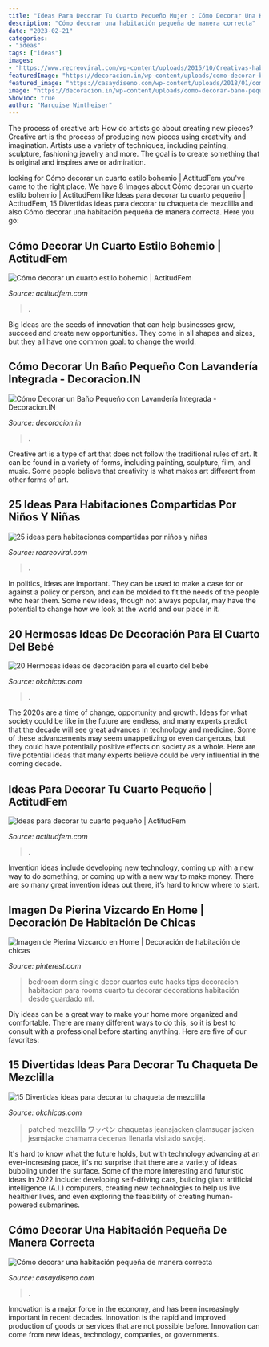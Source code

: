 ```yaml
---
title: "Ideas Para Decorar Tu Cuarto Pequeño Mujer : Cómo Decorar Una Habitación Pequeña De Manera Correcta"
description: "Cómo decorar una habitación pequeña de manera correcta"
date: "2023-02-21"
categories:
- "ideas"
tags: ["ideas"]
images:
- "https://www.recreoviral.com/wp-content/uploads/2015/10/Creativas-habitaciones-compartidas-por-niños-y-niñas-1.png"
featuredImage: "https://decoracion.in/wp-content/uploads/como-decorar-bano-pequeno-lavanderia-integrada-1.jpg"
featured_image: "https://casaydiseno.com/wp-content/uploads/2018/01/como-decorar-una-habitacion-pequena.jpg"
image: "https://decoracion.in/wp-content/uploads/como-decorar-bano-pequeno-lavanderia-integrada-1.jpg"
ShowToc: true
author: "Marquise Wintheiser"
---
```



The process of creative art: How do artists go about creating new pieces?
Creative art is the process of producing new pieces using creativity and imagination. Artists use a variety of techniques, including painting, sculpture, fashioning jewelry and more. The goal is to create something that is original and inspires awe or admiration.

	

		
looking for Cómo decorar un cuarto estilo bohemio | ActitudFem you've came to the right place. We have 8 Images about Cómo decorar un cuarto estilo bohemio | ActitudFem like Ideas para decorar tu cuarto pequeño | ActitudFem, 15 Divertidas ideas para decorar tu chaqueta de mezclilla and also Cómo decorar una habitación pequeña de manera correcta. Here you go:
		
    
## Cómo Decorar Un Cuarto Estilo Bohemio | ActitudFem

<img loading=lazy src="https://cdn2.actitudfem.com/media/files/styles/gallerie_carousel/public/images/2015/09/notainspiracionbohemia_0.jpg" onerror="this.onerror=null;this.src='https://tse4.mm.bing.net/th?id=OIP.2TeKxaLkpeVIaR6NI22Z2AHaFj&amp;pid=15.1';" alt="Cómo decorar un cuarto estilo bohemio | ActitudFem">

_Source: actitudfem.com_

>. 

	

Big Ideas are the seeds of innovation that can help businesses grow, succeed and create new opportunities. They come in all shapes and sizes, but they all have one common goal: to change the world.

    
## Cómo Decorar Un Baño Pequeño Con Lavandería Integrada - Decoracion.IN

<img loading=lazy src="https://decoracion.in/wp-content/uploads/como-decorar-bano-pequeno-lavanderia-integrada-1.jpg" onerror="this.onerror=null;this.src='https://tse4.mm.bing.net/th?id=OIP.YXGFKNAud-eXPPBX9-CRNgHaK0&amp;pid=15.1';" alt="Cómo Decorar un Baño Pequeño con Lavandería Integrada - Decoracion.IN">

_Source: decoracion.in_

>. 

	

Creative art is a type of art that does not follow the traditional rules of art. It can be found in a variety of forms, including painting, sculpture, film, and music. Some people believe that creativity is what makes art different from other forms of art.

    
## 25 Ideas Para Habitaciones Compartidas Por Niños Y Niñas

<img loading=lazy src="https://www.recreoviral.com/wp-content/uploads/2015/10/Creativas-habitaciones-compartidas-por-niños-y-niñas-1.png" onerror="this.onerror=null;this.src='https://tse1.mm.bing.net/th?id=OIP.A_bprHfLmS_Jyj9cMfeQywHaEv&amp;pid=15.1';" alt="25 ideas para habitaciones compartidas por niños y niñas">

_Source: recreoviral.com_

>. 

	

In politics, ideas are important. They can be used to make a case for or against a policy or person, and can be molded to fit the needs of the people who hear them. Some new ideas, though not always popular, may have the potential to change how we look at the world and our place in it.

    
## 20 Hermosas Ideas De Decoración Para El Cuarto Del Bebé

<img loading=lazy src="https://www.okchicas.com/wp-content/uploads/2020/10/Ideas-de-decoracion-para-el-cuarto-del-bebe-1.jpeg" onerror="this.onerror=null;this.src='https://tse4.mm.bing.net/th?id=OIP.rEQVxXt3cWSLz8U0sUeNYQHaHa&amp;pid=15.1';" alt="20 Hermosas ideas de decoración para el cuarto del bebé">

_Source: okchicas.com_

>. 

	

The 2020s are a time of change, opportunity and growth. Ideas for what society could be like in the future are endless, and many experts predict that the decade will see great advances in technology and medicine. Some of these advancements may seem unappetizing or even dangerous, but they could have potentially positive effects on society as a whole. Here are five potential ideas that many experts believe could be very influential in the coming decade.

    
## Ideas Para Decorar Tu Cuarto Pequeño | ActitudFem

<img loading=lazy src="https://cdn2.actitudfem.com/media/files/styles/large_auto/public/ideas-para-decorar-tu-cuarto-pequeno.jpg" onerror="this.onerror=null;this.src='https://tse2.mm.bing.net/th?id=OIP.HdSW-9Omxihj70jU_i147QHaFj&amp;pid=15.1';" alt="Ideas para decorar tu cuarto pequeño | ActitudFem">

_Source: actitudfem.com_

>. 

	

Invention ideas include developing new technology, coming up with a new way to do something, or coming up with a new way to make money. There are so many great invention ideas out there, it’s hard to know where to start.

    
## Imagen De Pierina Vizcardo En Home | Decoración De Habitación De Chicas

<img loading=lazy src="https://i.pinimg.com/originals/0c/67/ac/0c67acd857a627aa9a785aa4fbb0f836.jpg" onerror="this.onerror=null;this.src='https://tse3.mm.bing.net/th?id=OIP.XKkt6DbYRmiNGXbpQS-u3wHaJ4&amp;pid=15.1';" alt="Imagen de Pierina Vizcardo en Home | Decoración de habitación de chicas">

_Source: pinterest.com_

>bedroom dorm single decor cuartos cute hacks tips decoracion habitacion para rooms cuarto tu decorar decorations habitación desde guardado ml. 

	

Diy ideas can be a great way to make your home more organized and comfortable. There are many different ways to do this, so it is best to consult with a professional before starting anything. Here are five of our favorites: 

    
## 15 Divertidas Ideas Para Decorar Tu Chaqueta De Mezclilla

<img loading=lazy src="https://www.okchicas.com/wp-content/uploads/2020/09/Chamarra-10.jpg" onerror="this.onerror=null;this.src='https://tse1.mm.bing.net/th?id=OIP.P0JdNlNL6ARCjgwJ-fFHPQHaLa&amp;pid=15.1';" alt="15 Divertidas ideas para decorar tu chaqueta de mezclilla">

_Source: okchicas.com_

>patched mezclilla ワッペン chaquetas jeansjacken glamsugar jacken jeansjacke chamarra decenas llenarla visitado swojej. 

	

It's hard to know what the future holds, but with technology advancing at an ever-increasing pace, it's no surprise that there are a variety of ideas bubbling under the surface. Some of the more interesting and futuristic ideas in 2022 include: developing self-driving cars, building giant artificial intelligence (A.I.) computers, creating new technologies to help us live healthier lives, and even exploring the feasibility of creating human-powered submarines.

    
## Cómo Decorar Una Habitación Pequeña De Manera Correcta

<img loading=lazy src="https://casaydiseno.com/wp-content/uploads/2018/01/como-decorar-una-habitacion-pequena.jpg" onerror="this.onerror=null;this.src='https://tse4.mm.bing.net/th?id=OIP.M4PSmAmR-i_xg7N4W8pAGwHaLH&amp;pid=15.1';" alt="Cómo decorar una habitación pequeña de manera correcta">

_Source: casaydiseno.com_

>. 

	

Innovation is a major force in the economy, and has been increasingly important in recent decades. Innovation is the rapid and improved production of goods or services that are not possible before. Innovation can come from new ideas, technology, companies, or governments.

